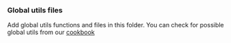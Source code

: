 ### Global utils files

Add global utils functions and files in this folder. You can check for possible global utils from our [cookbook](https://cookbook.wolox-fearmy.now.sh/recipes/utils)
